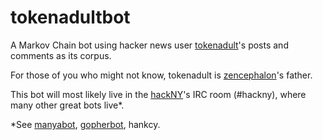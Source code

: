 tokenadultbot
=============

A Markov Chain bot using hacker news user [tokenadult](https://news.ycombinator.com/user?id=tokenadult)'s posts and comments as its corpus.

For those of you who might not know, tokenadult is [zencephalon](http://github.com/zencephalon)'s father.

This bot will most likely live in the [hackNY](http://hackNY.org)'s IRC room (#hackny), where many other great bots live*.

*See [manyabot](https://github.com/alumNY/manyabot), [gopherbot](https://github.com/ChimeraCoder/gopherbot), hankcy.
